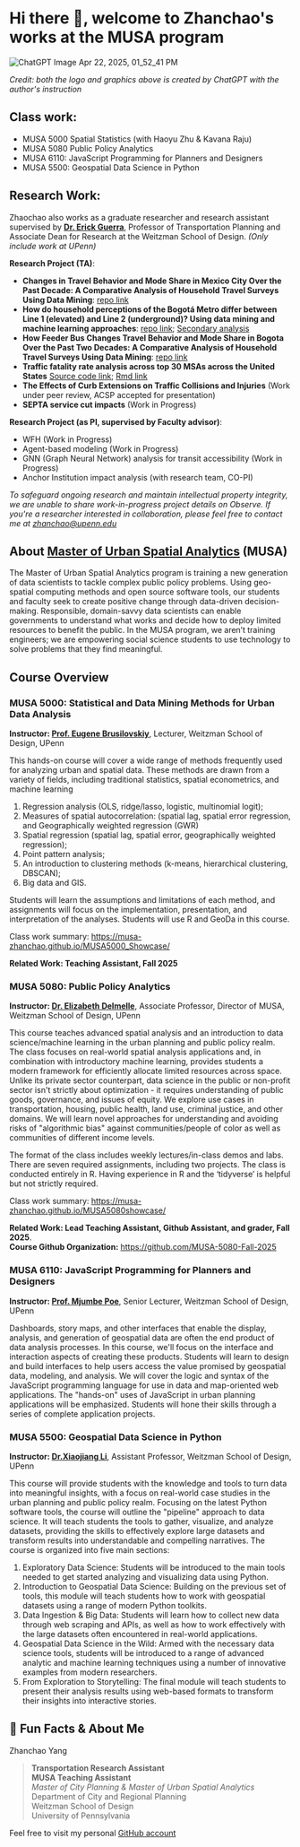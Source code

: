 # Hi there 👋, welcome to Zhanchao's works at the MUSA program

![ChatGPT Image Apr 22, 2025, 01_52_41 PM](https://github.com/user-attachments/assets/5fbd2ed5-3c51-481e-8e43-d583d9813cf3)

*Credit: both the logo and graphics above is created by ChatGPT with the author's instruction*

## Class work:
- MUSA 5000 Spatial Statistics (with Haoyu Zhu & Kavana Raju)
- MUSA 5080 Public Policy Analytics
- MUSA 6110: JavaScript Programming for Planners and Designers
- MUSA 5500: Geospatial Data Science in Python

## Research Work:
Zhaochao also works as a graduate researcher and research assistant supervised by [**Dr. Erick Guerra**](https://www.design.upenn.edu/people/erick-guerra), Professor of Transportation Planning and Associate Dean for Research at the Weitzman School of Design. *(Only include work at UPenn)*

**Research Project (TA)**:
- **Changes in Travel Behavior and Mode Share in Mexico City Over the Past Decade: A Comparative Analysis of Household Travel Surveys Using Data Mining**: [repo link](https://github.com/MUSA-Zhanchao/Mexico-City-survey-comp)
- **How do household perceptions of the Bogotá Metro differ between Line 1 (elevated) and Line 2 (underground)? Using data mining and machine learning approaches**: [repo link](https://github.com/MUSA-Zhanchao/explortary-metro/tree/main); [Secondary analysis](https://github.com/MUSA-Zhanchao/Bogota-Travel-Survey-Analysis)
- **How Feeder Bus Changes Travel Behavior and Mode Share in Bogota Over the Past Two Decades: A Comparative Analysis of Household Travel Surveys Using Data Mining**: [repo link](https://github.com/MUSA-Zhanchao/Bogota-travel-survey-comp)
- **Traffic fatality rate analysis across top 30 MSAs across the United States** [Source code link](https://github.com/MUSA-Zhanchao/FARS); [Rmd link](https://github.com/MUSA-Zhanchao/FARS_RMarkdown)
- **The Effects of Curb Extensions on Traffic Collisions and Injuries** (Work under peer review, ACSP accepted for presentation)
- **SEPTA service cut impacts** (Work in Progress)

**Research Project (as PI, supervised by Faculty advisor)**:
- WFH (Work in Progress)
- Agent-based modeling (Work in Progress)
- GNN (Graph Neural Network) analysis for transit accessibility (Work in Progress)
- Anchor Institution impact analysis (with research team, CO-PI)

*To safeguard ongoing research and maintain intellectual property integrity, we are unable to share work-in-progress project details on Observe. If you're a researcher interested in collaboration, please feel free to contact me at zhanchao@upenn.edu*

## About [Master of Urban Spatial Analytics](https://www.design.upenn.edu/urban-spatial-analytics) (MUSA)

The Master of Urban Spatial Analytics program is training a new generation of data scientists to tackle complex public policy problems. Using geo-spatial computing methods and open source software tools, our students and faculty seek to create positive change through data-driven decision-making. Responsible, domain-savvy data scientists can enable governments to understand what works and decide how to deploy limited resources to benefit the public. In the MUSA program, we aren’t training engineers; we are empowering social science students to use technology to solve problems that they find meaningful.

## Course Overview

### MUSA 5000: Statistical and Data Mining Methods for Urban Data Analysis
**Instructor: [Prof. Eugene Brusilovskiy](https://www.design.upenn.edu/people/eugene-brusilovskiy)**, Lecturer, Weitzman School of Design, UPenn

This hands-on course will cover a wide range of methods frequently used for analyzing urban and spatial data. These methods are drawn from a variety of fields, including traditional statistics, spatial econometrics, and machine learning
1) Regression analysis (OLS, ridge/lasso, logistic, multinomial logit);
2) Measures of spatial autocorrelation: (spatial lag, spatial error regression, and Geographically weighted regression (GWR)
3) Spatial regression (spatial lag, spatial error, geographically weighted regression);
4) Point pattern analysis;
5) An introduction to clustering methods (k-means, hierarchical clustering, DBSCAN);
6) Big data and GIS.

Students will learn the assumptions and limitations of each method, and assignments will focus on the implementation, presentation, and interpretation of the analyses. Students will use R and GeoDa in this course.

Class work summary: https://musa-zhanchao.github.io/MUSA5000_Showcase/

**Related Work: Teaching Assistant, Fall 2025**

### MUSA 5080: Public Policy Analytics
**Instructor: [Dr. Elizabeth Delmelle](https://www.design.upenn.edu/people/elizabeth-delmelle)**, Associate Professor, Director of MUSA, Weitzman School of Design, UPenn

This course teaches advanced spatial analysis and an introduction to data science/machine learning in the urban planning and public policy realm. The class focuses on real-world spatial analysis applications and, in combination with introductory machine learning, provides students a modern framework for efficiently allocate limited resources across space. Unlike its private sector counterpart, data science in the public or non-profit sector isn't strictly about optimization - it requires understanding of public goods, governance, and issues of equity. We explore use cases in transportation, housing, public health, land use, criminal justice, and other domains. We will learn novel approaches for understanding and avoiding risks of "algorithmic bias" against communities/people of color as well as communities of different income levels.

The format of the class includes weekly lectures/in-class demos and labs. There are seven required assignments, including two projects. The class is conducted entirely in R. Having experience in R and the ‘tidyverse’ is helpful but not strictly required.

Class work summary: https://musa-zhanchao.github.io/MUSA5080showcase/

**Related Work: Lead Teaching Assistant, Github Assistant, and grader, Fall 2025**. <br>
**Course Github Organization:** https://github.com/MUSA-5080-Fall-2025

### MUSA 6110: JavaScript Programming for Planners and Designers
**Instructor: [Prof. Mjumbe Poe](https://www.design.upenn.edu/people/mjumbe-poe)**, Senior Lecturer, Weitzman School of Design, UPenn

Dashboards, story maps, and other interfaces that enable the display, analysis, and generation of geospatial data are often the end product of data analysis processes. In this course, we'll focus on the interface and interaction aspects of creating these products. Students will learn to design and build interfaces to help users access the value promised by geospatial data, modeling, and analysis. We will cover the logic and syntax of the JavaScript programming language for use in data and map-oriented web applications. The "hands-on" uses of JavaScript in urban planning applications will be emphasized. Students will hone their skills through a series of complete application projects.

### MUSA 5500: Geospatial Data Science in Python
**Instructor: [Dr.Xiaojiang Li](https://www.design.upenn.edu/people/xiaojiang-li)**, Assistant Professor, Weitzman School of Design, UPenn

This course will provide students with the knowledge and tools to turn data into meaningful insights, with a focus on real-world case studies in the urban planning and public policy realm. Focusing on the latest Python software tools, the course will outline the "pipeline" approach to data science. It will teach students the tools to gather, visualize, and analyze datasets, providing the skills to effectively explore large datasets and transform results into understandable and compelling narratives. The course is organized into five main sections:
1. Exploratory Data Science: Students will be introduced to the main tools needed to get started analyzing and visualizing data using Python.
2. Introduction to Geospatial Data Science: Building on the previous set of tools, this module will teach students how to work with geospatial datasets using a range of modern Python toolkits.
3. Data Ingestion & Big Data: Students will learn how to collect new data through web scraping and APIs, as well as how to work effectively with the large datasets often encountered in real-world applications.
4. Geospatial Data Science in the Wild: Armed with the necessary data science tools, students will be introduced to a range of advanced analytic and machine learning techniques using a number of innovative examples from modern researchers.
5. From Exploration to Storytelling: The final module will teach students to present their analysis results using web-based formats to transform their insights into interactive stories.

## 🍿 Fun Facts & About Me

Zhanchao Yang

> **Transportation Research Assistant** <br>
> **MUSA Teaching Assistant**<br>
> *Master of City Planning & Master of Urban Spatial Analytics* <br>
> Department of City and Regional Planning <br>
> Weitzman School of Design <br>
> University of Pennsylvania


Feel free to visit my personal [GitHub account](https://github.com/zyang91)
